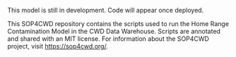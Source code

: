 This model is still in development. Code will appear once deployed.

This SOP4CWD repository contains the scripts used to run the Home Range Contamination Model in the CWD Data Warehouse. Scripts are annotated and shared with an MIT license. For information about the SOP4CWD project, visit https://sop4cwd.org/.
